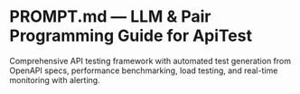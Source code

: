 # PROMPT.md — LLM & Pair Programming Guide for ApiTest

Comprehensive API testing framework with automated test generation from OpenAPI specs, performance benchmarking, load testing, and real-time monitoring with alerting.
